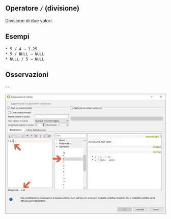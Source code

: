 ## Operatore `/` (divisione)

Divisione di due valori.

## Esempi
```
* 5 / 4 → 1.25
* 5 / NULL → NULL
* NULL / 5 → NULL
```

## Osservazioni

--

![](/img/operatori/divisione1.png)